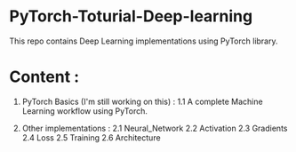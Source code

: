 # PyTorch-Toturial-Deep-learning
This repo contains Deep Learning implementations using PyTorch library.

# Content :
1. PyTorch Basics (I'm still working on this) :
   1.1 A complete Machine Learning workflow using PyTorch.

3. Other implementations :
   2.1 Neural_Network
   2.2 Activation
   2.3 Gradients
   2.4 Loss
   2.5 Training
   2.6 Architecture
